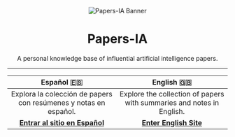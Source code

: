 <p align="center">
  <img src="URL_DE_TU_IMAGEN_AQUI" alt="Papers-IA Banner"/>
</p>

<h1 align="center">Papers-IA</h1>

<p align="center">
  A personal knowledge base of influential artificial intelligence papers.
</p>

---

| Español 🇪🇸 | English 🇬🇧 |
| :---: | :---: |
| Explora la colección de papers con resúmenes y notas en español. | Explore the collection of papers with summaries and notes in English. |
| [**Entrar al sitio en Español**](./es/README.md) | [**Enter English Site**](./en/README.md) |
